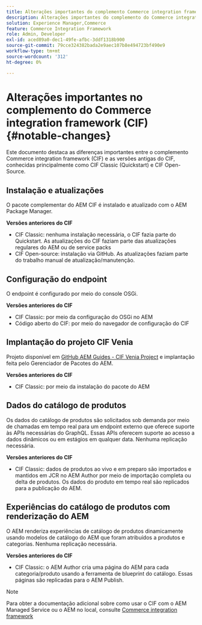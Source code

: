 ```yaml
---
title: Alterações importantes do complemento Commerce integration framework (CIF)
description: Alterações importantes do complemento do Commerce integration framework (CIF) em comparação com versões antigas do CIF.
solution: Experience Manager,Commerce
feature: Commerce Integration Framework
role: Admin, Developer
exl-id: aced89a0-dec1-49fe-afbc-3ddf1318b900
source-git-commit: 79cce324382bada2e9aec107b8e494723bf490e9
workflow-type: tm+mt
source-wordcount: '312'
ht-degree: 0%

---
```


# Alterações importantes no complemento do Commerce integration framework (CIF){#notable-changes}

Este documento destaca as diferenças importantes entre o complemento Commerce integration framework (CIF) e as versões antigas do CIF, conhecidas principalmente como CIF Classic (Quickstart) e CIF Open-Source.

## Instalação e atualizações

O pacote complementar do AEM CIF é instalado e atualizado com o AEM Package Manager.

**Versões anteriores do CIF**

* CIF Classic: nenhuma instalação necessária, o CIF fazia parte do Quickstart. As atualizações do CIF faziam parte das atualizações regulares do AEM ou de service packs
* CIF Open-source: instalação via GitHub. As atualizações faziam parte do trabalho manual de atualização/manutenção.

## Configuração do endpoint

O endpoint é configurado por meio do console OSGi.

**Versões anteriores do CIF**

* CIF Classic: por meio da configuração do OSGi no AEM
* Código aberto do CIF: por meio do navegador de configuração do CIF

## Implantação do projeto CIF Venia

Projeto disponível em [GitHub AEM Guides - CIF Venia Project](https://github.com/adobe/aem-cif-guides-venia) e implantação feita pelo Gerenciador de Pacotes do AEM.

**Versões anteriores do CIF**

* CIF Classic: por meio da instalação do pacote do AEM

## Dados do catálogo de produtos

Os dados do catálogo de produtos são solicitados sob demanda por meio de chamadas em tempo real para um endpoint externo que oferece suporte às APIs necessárias do GraphQL. Essas APIs oferecem suporte ao acesso a dados dinâmicos ou em estágios em qualquer data. Nenhuma replicação necessária.

**Versões anteriores do CIF**

* CIF Classic: dados de produtos ao vivo e em preparo são importados e mantidos em JCR no AEM Author por meio de importação completa ou delta de produtos. Os dados do produto em tempo real são replicados para a publicação do AEM.

## Experiências do catálogo de produtos com renderização do AEM

O AEM renderiza experiências de catálogo de produtos dinamicamente usando modelos de catálogo do AEM que foram atribuídos a produtos e categorias. Nenhuma replicação necessária.

**Versões anteriores do CIF**

* CIF Classic: o AEM Author cria uma página do AEM para cada categoria/produto usando a ferramenta de blueprint do catálogo. Essas páginas são replicadas para o AEM Publish.

>[!NOTE]
>
>Para obter a documentação adicional sobre como usar o CIF com o AEM Managed Service ou o AEM no local, consulte [Commerce integration framework](https://developer.adobe.com/apis/experiencecloud/commerce-integration-framework/getting-started.html)
